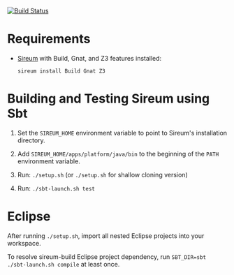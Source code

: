 [![Build Status](https://api.shippable.com/projects/55534a22edd7f2c052ebbc87/badge?branchName=master)](https://app.shippable.com/projects/55534a22edd7f2c052ebbc87/builds/latest) 

Requirements
============

* [Sireum](http://sireum.org) with Build, Gnat, and Z3 features installed:

  `sireum install Build Gnat Z3`


Building and Testing Sireum using Sbt
=====================================

1. Set the `SIREUM_HOME` environment variable to point to Sireum's
   installation directory.

2. Add `SIREUM_HOME/apps/platform/java/bin` to the beginning of the `PATH`
   environment variable. 

3. Run: `./setup.sh` (or `./setup.sh` for shallow cloning version)

4. Run: `./sbt-launch.sh test`


Eclipse
=======

After running `./setup.sh`, import all nested Eclipse projects into your
workspace.

To resolve sireum-build Eclipse project dependency, 
run `SBT_DIR=sbt ./sbt-launch.sh compile` at least once.
